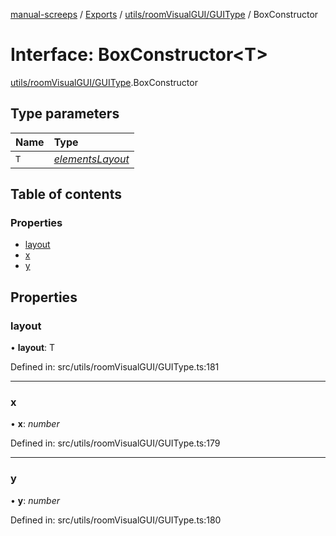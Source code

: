 [manual-screeps](../README.md) / [Exports](../modules.md) / [utils/roomVisualGUI/GUIType](../modules/utils_roomvisualgui_guitype.md) / BoxConstructor

# Interface: BoxConstructor<T\>

[utils/roomVisualGUI/GUIType](../modules/utils_roomvisualgui_guitype.md).BoxConstructor

## Type parameters

| Name | Type |
| :------ | :------ |
| `T` | [*elementsLayout*](../modules/utils_roomvisualgui_guitype.md#elementslayout) |

## Table of contents

### Properties

- [layout](utils_roomvisualgui_guitype.boxconstructor.md#layout)
- [x](utils_roomvisualgui_guitype.boxconstructor.md#x)
- [y](utils_roomvisualgui_guitype.boxconstructor.md#y)

## Properties

### layout

• **layout**: T

Defined in: src/utils/roomVisualGUI/GUIType.ts:181

___

### x

• **x**: *number*

Defined in: src/utils/roomVisualGUI/GUIType.ts:179

___

### y

• **y**: *number*

Defined in: src/utils/roomVisualGUI/GUIType.ts:180
